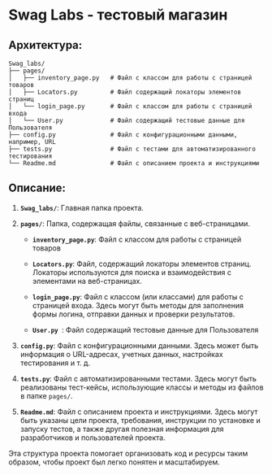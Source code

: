# Swag Labs - тестовый магазин
## Архитектура: 

```
Swag_labs/
├── pages/
│   ├── inventory_page.py   # Файл с классом для работы с страницей товаров
│   ├── Locators.py         # Файл содержащий локаторы элементов страниц
│   └── login_page.py       # Файл с классом для работы с страницей входа
│   └── User.py             # Файл содержащий тестовые данные для Пользователя
├── config.py               # Файл с конфигурационными данными, например, URL
├── tests.py                # Файл с тестами для автоматизированного тестирования
└── Readme.md               # Файл с описанием проекта и инструкциями
```

## Описание:

1. **`Swag_labs/`**: Главная папка проекта.

2. **`pages/`**: Папка, содержащая файлы, связанные с веб-страницами.
    - **`inventory_page.py`**: Файл с классом для работы с страницей товаров

    - **`Locators.py`**: Файл, содержащий локаторы элементов страниц. Локаторы используются для поиска и взаимодействия с элементами на веб-страницах.
    
    - **`login_page.py`**: Файл с классом (или классами) для работы с страницей входа. Здесь могут быть методы для заполнения формы логина, отправки данных и проверки результатов.
   
    - **`User.py `**: Файл содержащий тестовые данные для Пользователя

3. **`config.py`**: Файл с конфигурационными данными. Здесь может быть информация о URL-адресах, учетных данных, настройках тестирования и т. д.

4. **`tests.py`**: Файл с автоматизированными тестами. Здесь могут быть реализованы тест-кейсы, использующие классы и методы из файлов в папке `pages/`.

5. **`Readme.md`**: Файл с описанием проекта и инструкциями. Здесь могут быть указаны цели проекта, требования, инструкции по установке и запуску тестов, а также другая полезная информация для разработчиков и пользователей проекта.

Эта структура проекта помогает организовать код и ресурсы таким образом, чтобы проект был легко понятен и масштабируем.